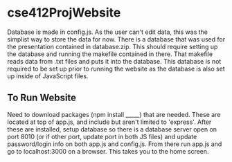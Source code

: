 # cse412ProjWebsite

Database is made in config.js. As the user can't edit data, this was the simplist way to store the data for now. There is a database that was used for the presentation contained in database.zip. This should require setting up the database and running the makefile contained in there. That makefile reads data from .txt files and puts it into the database. This database is not required to be set up prior to running the website as the database is also set up inside of JavaScript files. 

## To Run Website
Need to download packages (npm install _____) that are needed. These are located at top of app.js, and include but aren't limited to 'express'.
After these are installed, setup database so there is a database server open on port 8010 (or if other port, update port in both JS files) and update password/login info on both app.js and config.js. From there run app.js and go to localhost:3000 on a browser. This takes you to the home screen. 
